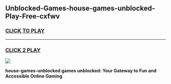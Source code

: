 
## Unblocked-Games-house-games-unblocked-Play-Free-cxfwv
<h3>
<a href="https://premium76.site?title=house-games-unblocked&ref=19M">CLICK TO PLAY</a></h3>
<hr>

<h3>
<a href="https://premium76.site?title=house-games-unblocked&ref=19M">CLICK 2 PLAY</a>
  
</h3>

<a href="https://premium76.site?title=house-games-unblocked&ref=19M"><img src="https://clearcache.store/games.png"></a>


**house-games-unblocked games unblocked: Your Gateway to Fun and Accessible Online Gaming**
